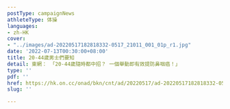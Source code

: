 ```yaml
---
postType: campaignNews
athleteType: 体操
languages:
- zh-HK
cover:
- "../images/ad-20220517182818332-0517_21011_001_01p_r1.jpg"
date: '2022-07-13T00:30:00+08:00'
title: 20-44歲男士們要知
detail: 東網： 「20-44歲隨時都中招？ 一個舉動即有效提防鼻咽癌！」
type: ''
pdf: ''
href: https://hk.on.cc/onad/bkn/cnt/ad/20220517/ad-20220517182818332-0517_21011_001.html
slug: ''

---
```

